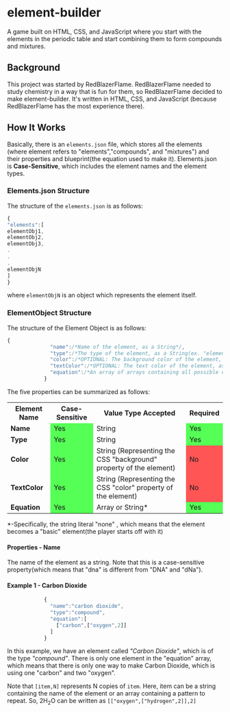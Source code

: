 # element-builder
A game built on HTML, CSS, and JavaScript where you start with the elements in the periodic table and start combining them to form compounds and mixtures.

## Background
This project was started by RedBlazerFlame. RedBlazerFlame needed to study chemistry in a way that is fun for them, so RedBlazerFlame decided to make element-builder. It's written in HTML, CSS, and JavaScript (because RedBlazerFlame has the most experience there).

## How It Works
Basically, there is an `elements.json` file, which stores all the elements (where element refers to "elements","compounds", and "mixtures") and their properties and blueprint(the equation used to make it). Elements.json is **Case-Sensitive**, which includes the element names and the element types.

### Elements.json Structure
The structure of the `elements.json` is as follows:
```JavaScript
{
"elements":[
elementObj1,
elementObj2,
elementObj3,
.
.
.
elementObjN
]
}
```

where `elementObjN` is an object which represents the element itself.

### ElementObject Structure
The structure of the Element Object is as follows:
```JavaScript
{
              "name":/*Name of the element, as a String*/,
              "type":/*The type of the element, as a String(ex. "element","compound","mixture",etc...)*/,
              "color":/*OPTIONAL: The background color of the element, as a String (supports linear-gradient() and radial-gradient())*/,
              "textColor":/*OPTIONAL: The text color of the element, as a String (does not support linear-gradient() or radial-gradient()*/,
              "equation":/*An array of arrays containing all possible equations OR the string "none" (which represents a basic element, which the user starts with)*/
            }
```
The five properties can be summarized as follows:
<table>
  <tr><th><b>Element Name</b></th><th>Case-Sensitive</th><th>Value Type Accepted</th><th>Required</th></tr>
  <tr><td><b>Name</b></td><td style="background-color:#55FF55;">Yes</td><td>String</td><td style="background-color:#55FF55;">Yes</td></tr>
  <tr><td><b>Type</b></td><td style="background-color:#55FF55;">Yes</td><td>String</td><td style="background-color:#55FF55;">Yes</td></tr>
  <tr><td><b>Color</b></td><td style="background-color:#55FF55;">Yes</td><td>String (Representing the CSS "background" property of the element)</td><td style="background-color:#FF5555;">No</td></tr>
  <tr><td><b>TextColor</b></td><td style="background-color:#55FF55;">Yes</td><td>String (Representing the CSS "color" property of the element)</td><td style="background-color:#FF5555;">No</td></tr>
  <tr><td><b>Equation</b></td><td style="background-color:#55FF55;">Yes</td><td>Array or String*</td><td style="background-color:#55FF55;">Yes</td></tr>
</table>
&ast;-Specifically, the string literal "none" , which means that the element becomes a "basic" element(the player starts off with it)

#### Properties - Name
The name of the element as a string. Note that this is a case-sensitive property(which means that "dna" is different from "DNA" and "dNa").



#### Example 1 - Carbon Dioxide
```JavaScript
            {
              "name":"carbon dioxide",
              "type":"compound",
              "equation":[
                ["carbon",["oxygen",2]]
              ]
            }
```

In this example, we have an element called *"Carbon Dioxide"*, which is of the type *"compound"*.
There is only one element in the "equation" array, which means that there is only one way to make Carbon Dioxide, which is using one "carbon" and two "oxygen".

Note that `[item,N]` represents N copies of `item`. Here, item can be a string containing the name of the element or an array containing a pattern to repeat.
So, 2H<sub>2</sub>O can be written as `[["oxygen",["hydrogen",2]],2]`

